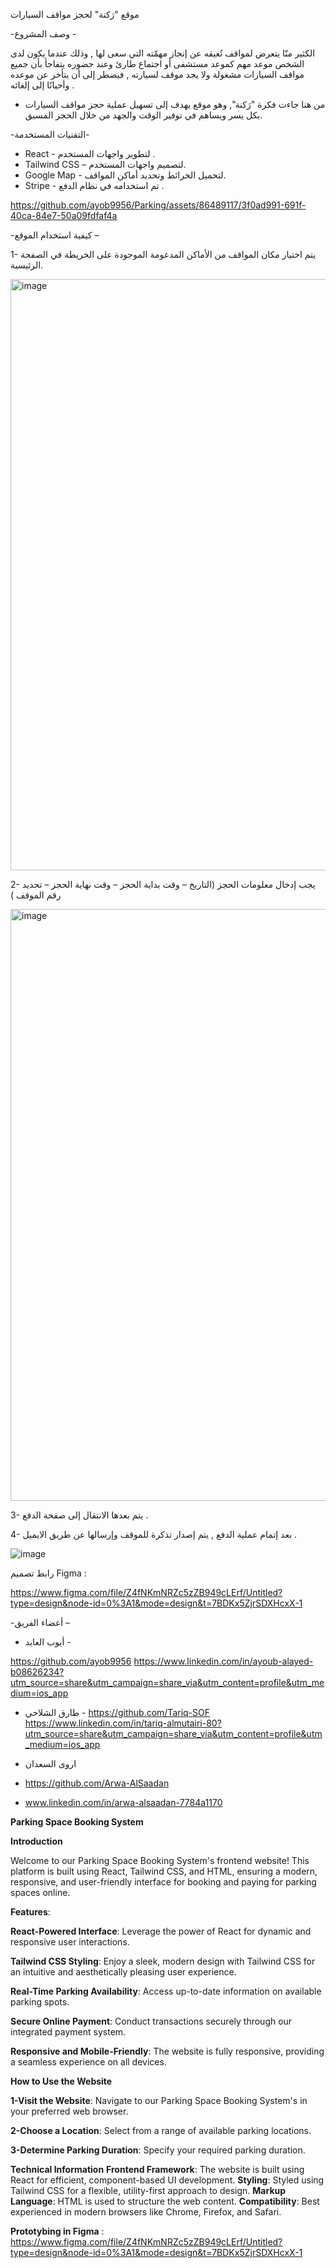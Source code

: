 موقع "رَكنة" لحجز مواقف السيارات 

-وصف المشروع - 

الكثير منّا يتعرض لمواقف تُعيقه عن إنجاز مهمّته التي سعى لها , وذلك عندما يكون لدى الشخص موعد مهم كموعد مستشفى أو اجتماع طارئ وعند حضوره يتفاجأ بأن جميع مواقف السيارات مشغولة ولا يجد موقف لسيارته , فيضطر إلى أن يتأخر عن موعده وأحيانًا إلى إلغائه .
- من هنا جاءت فكرة "رَكنة", وهو موقع يهدف إلى تسهيل عملية حجز مواقف السيارات بكل يسر ويساهم في توفير الوقت والجهد من خلال الحجز المسبق.

-التقنيات المستخدمة-
*  React - لتطوير واجهات المستخدم .
* Tailwind CSS – لتصميم واجهات المستخدم.
* Google Map   - لتحميل الخرائط وتحديد أماكن المواقف.
*  Stripe  - تم استخدامه في نظام الدفع .



https://github.com/ayob9956/Parking/assets/86489117/3f0ad991-691f-40ca-84e7-50a09fdfaf4a



-كيفية استخدام الموقع –

1- يتم اختيار مكان المواقف من الأماكن المدعومة الموجودة على الخريطة في الصفحة الرئيسية.

<img width="946" alt="image" src="https://github.com/ayob9956/Parking/assets/53684366/40f08fb0-1e4e-431c-81de-e643dc75aa88">

2- يجب إدخال معلومات الحجز (التاريخ – وقت بداية الحجز – وقت نهاية الحجز – تحديد رقم الموقف )

<img width="947" alt="image" src="https://github.com/ayob9956/Parking/assets/53684366/dbbf3b32-8029-440c-a2db-91917759be25">

3- يتم بعدها الانتقال إلى صفحة الدفع .

4- بعد إتمام عملية الدفع , يتم إصدار تذكرة للموقف وإرسالها عن طريق الايميل .

![image](https://github.com/ayob9956/Parking/assets/53684366/6ac2958a-d20b-4ce8-bc52-d50fd590fee8)


رابط تصميم Figma :

https://www.figma.com/file/Z4fNKmNRZc5zZB949cLErf/Untitled?type=design&node-id=0%3A1&mode=design&t=7BDKx5ZjrSDXHcxX-1

-أعضاء الفريق –
* أيوب العايد - 

https://github.com/ayob9956
https://www.linkedin.com/in/ayoub-alayed-b08626234?utm_source=share&utm_campaign=share_via&utm_content=profile&utm_medium=ios_app

* طارق الشلاحي - 
https://github.com/Tariq-SOF
https://www.linkedin.com/in/tariq-almutairi-80?utm_source=share&utm_campaign=share_via&utm_content=profile&utm_medium=ios_app
* اروى السعدان
*  https://github.com/Arwa-AlSaadan
  
* www.linkedin.com/in/arwa-alsaadan-7784a1170







**Parking Space Booking System**


**Introduction**


Welcome to our Parking Space Booking System's frontend website! This platform is built using React, Tailwind CSS, and HTML, ensuring a modern, responsive, and user-friendly interface for booking and paying for parking spaces online.

**Features**:


**React-Powered Interface**: Leverage the power of React for dynamic and responsive user interactions.

**Tailwind CSS Styling**: Enjoy a sleek, modern design with Tailwind CSS for an intuitive and aesthetically pleasing user experience.

**Real-Time Parking Availability**: Access up-to-date information on available parking spots.

**Secure Online Payment**: Conduct transactions securely through our integrated payment system.

**Responsive and Mobile-Friendly**: The website is fully responsive, providing a seamless experience on all devices.


**How to Use the Website**

**1-Visit the Website**: Navigate to our Parking Space Booking System's in your preferred web browser.

**2-Choose a Location**: Select from a range of available parking locations.

**3-Determine Parking Duration**: Specify your required parking duration.



**Technical Information**
**Frontend Framework**: The website is built using React for efficient, component-based UI development.
**Styling**: Styled using Tailwind CSS for a flexible, utility-first approach to design.
**Markup Language**: HTML is used to structure the web content.
**Compatibility**: Best experienced in modern browsers like Chrome, Firefox, and Safari.

**Prototybing in Figma** :   https://www.figma.com/file/Z4fNKmNRZc5zZB949cLErf/Untitled?type=design&node-id=0%3A1&mode=design&t=7BDKx5ZjrSDXHcxX-1
